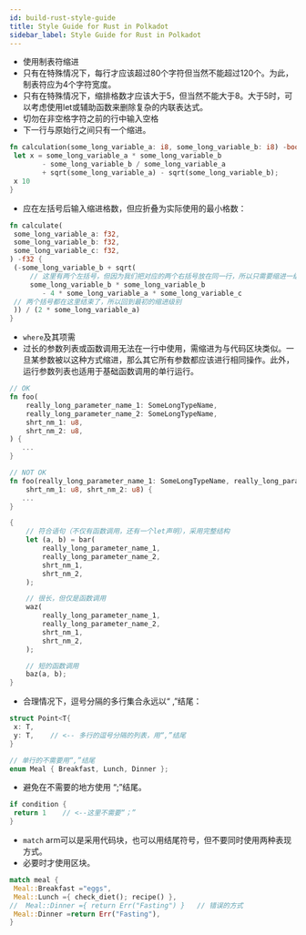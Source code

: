 ```yaml
---
id: build-rust-style-guide
title: Style Guide for Rust in Polkadot
sidebar_label: Style Guide for Rust in Polkadot
---
```


- 使用制表符缩进
- 只有在特殊情况下，每行才应该超过80个字符但当然不能超过120个。为此，制表符应为4个字符宽度。
- 只有在特殊情况下，缩排格数才应该大于5，但当然不能大于8。大于5时，可以考虑使用let或辅助函数来删除复杂的内联表达式。
- 切勿在非空格字符之前的行中输入空格
- 下一行与原始行之间只有一个缩进。

```rust
fn calculation(some_long_variable_a: i8, some_long_variable_b: i8) -bool {
 let x = some_long_variable_a * some_long_variable_b
        - some_long_variable_b / some_long_variable_a
        + sqrt(some_long_variable_a) - sqrt(some_long_variable_b);
 x 10
}
```
- 应在左括号后输入缩进格数，但应折叠为实际使用的最小格数：
```rust
fn calculate(
 some_long_variable_a: f32,
 some_long_variable_b: f32,
 some_long_variable_c: f32,
) -f32 {
 (-some_long_variable_b + sqrt(
     // 这里有两个左括号，但因为我们把对应的两个右括号放在同一行，所以只需要缩进一级
     some_long_variable_b * some_long_variable_b
        - 4 * some_long_variable_a * some_long_variable_c
 // 两个括号都在这里结束了，所以回到最初的缩进级别
 )) / (2 * some_long_variable_a)
}
```
- `where`及其项需
- 过长的参数列表或函数调用无法在一行中使用，需缩进为与代码区块类似。一旦某参数被以这种方式缩进，那么其它所有参数都应该进行相同操作。此外，运行参数列表也适用于基础函数调用的单行运行。

```rust
// OK
fn foo(
	really_long_parameter_name_1: SomeLongTypeName,
	really_long_parameter_name_2: SomeLongTypeName,
	shrt_nm_1: u8,
	shrt_nm_2: u8,
) {
   ...
}

// NOT OK
fn foo(really_long_parameter_name_1: SomeLongTypeName, really_long_parameter_name_2: SomeLongTypeName,
	shrt_nm_1: u8, shrt_nm_2: u8) {
   ...
}

```

```rust
{
	// 符合语句（不仅有函数调用，还有一个let声明），采用完整结构
	let (a, b) = bar(
		really_long_parameter_name_1,
		really_long_parameter_name_2,
		shrt_nm_1,
		shrt_nm_2,
	);

	// 很长，但仅是函数调用
	waz(
		really_long_parameter_name_1, 
		really_long_parameter_name_2,
		shrt_nm_1, 
		shrt_nm_2,
	);

	// 短的函数调用
	baz(a, b);
}
```

- 合理情况下，逗号分隔的多行集合永远以“ ,”结尾：

```rust
struct Point<T{
 x: T,
 y: T,    // <-- 多行的逗号分隔的列表，用“,”结尾
}

// 单行的不需要用“,”结尾
enum Meal { Breakfast, Lunch, Dinner };
```

- 避免在不需要的地方使用 “;”结尾。
```rust
if condition {
 return 1    // <--这里不需要“；”
}
```

- `match` arm可以是采用代码块，也可以用结尾符号，但不要同时使用两种表现方式。
- 必要时才使用区块。

```rust
match meal {
 Meal::Breakfast ="eggs",
 Meal::Lunch ={ check_diet(); recipe() },
//  Meal::Dinner ={ return Err("Fasting") }   // 错误的方式
 Meal::Dinner =return Err("Fasting"),
}
```